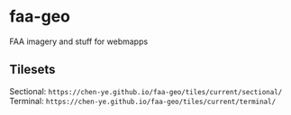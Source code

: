 # faa-geo

FAA imagery and stuff for webmapps

## Tilesets

Sectional: `https://chen-ye.github.io/faa-geo/tiles/current/sectional/`
Terminal: `https://chen-ye.github.io/faa-geo/tiles/current/terminal/`
